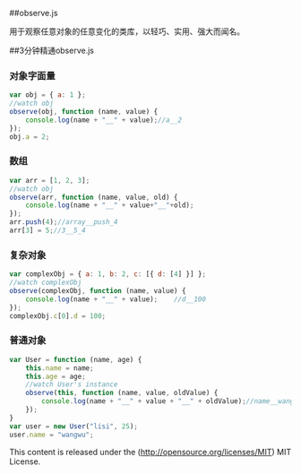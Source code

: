##observe.js

用于观察任意对象的任意变化的类库，以轻巧、实用、强大而闻名。

##3分钟精通observe.js

### 对象字面量
```javascript
var obj = { a: 1 };
//watch obj
observe(obj, function (name, value) {
    console.log(name + "__" + value);//a__2 
});
obj.a = 2;
```

### 数组
```javascript
var arr = [1, 2, 3];
//watch obj
observe(arr, function (name, value, old) {
    console.log(name + "__" + value+"__"+old);
});
arr.push(4);//array__push_4 
arr[3] = 5;//3__5_4
```

### 复杂对象
```javascript
var complexObj = { a: 1, b: 2, c: [{ d: [4] }] };
//watch complexObj
observe(complexObj, function (name, value) {
    console.log(name + "__" + value);    //d__100 
});
complexObj.c[0].d = 100;
```
### 普通对象
```javascript
var User = function (name, age) {
    this.name = name;
    this.age = age;
    //watch User's instance
    observe(this, function (name, value, oldValue) {
        console.log(name + "__" + value + "__" + oldValue);//name__wangwu__lisi 
    });
}
var user = new User("lisi", 25);
user.name = "wangwu";
```


This content is released under the (http://opensource.org/licenses/MIT) MIT License.

